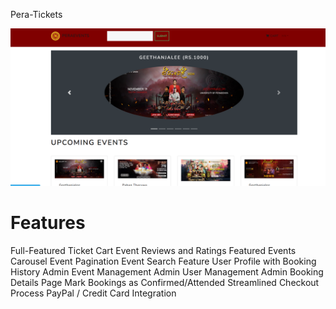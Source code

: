 Pera-Tickets


![Screenshot](https://github.com/nisala1997/Pera-Tickets/raw/main/static/images/Screenshot%20(663).png)





# Features
Full-Featured Ticket Cart 
Event Reviews and Ratings 
Featured Events Carousel 
Event Pagination 
Event Search Feature 
User Profile with Booking History 
Admin Event Management 
Admin User Management 
Admin Booking Details Page 
Mark Bookings as Confirmed/Attended
Streamlined Checkout Process
PayPal / Credit Card Integration



